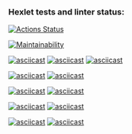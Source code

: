 ### Hexlet tests and linter status:
[![Actions Status](https://github.com/Juvvua/python-project-49/actions/workflows/hexlet-check.yml/badge.svg)](https://github.com/Juvvua/python-project-49/actions)

[![Maintainability](https://api.codeclimate.com/v1/badges/4e18993a9667fddd70d6/maintainability)](https://codeclimate.com/github/Juvvua/python-project-49/maintainability)

[![asciicast](https://asciinema.org/a/LGzxF65owzCCodjxvXJdSyUj8.svg)](https://asciinema.org/a/LGzxF65owzCCodjxvXJdSyUj8)
[![asciicast](https://asciinema.org/a/GVT4E8Nn9ekOWvugdhkaEyrGQ.svg)](https://asciinema.org/a/GVT4E8Nn9ekOWvugdhkaEyrGQ)
[![asciicast](https://asciinema.org/a/P1E8qxmkT7VrV8ThAJdYdzobw.svg)](https://asciinema.org/a/P1E8qxmkT7VrV8ThAJdYdzobw)

[![asciicast](https://asciinema.org/a/7h2kWS3DmgDPSiWq7cLbQlcQx.svg)](https://asciinema.org/a/7h2kWS3DmgDPSiWq7cLbQlcQx)
[![asciicast](https://asciinema.org/a/SdYnDZgnyKXPokehyBi5GQ29k.svg)](https://asciinema.org/a/SdYnDZgnyKXPokehyBi5GQ29k)

[![asciicast](https://asciinema.org/a/8ulDUn6wdXcsFwEbtqmZR4Yjn.svg)](https://asciinema.org/a/8ulDUn6wdXcsFwEbtqmZR4Yjn)
[![asciicast](https://asciinema.org/a/H0DhQDY2YCpiYRYM9AbAIoI7F.svg)](https://asciinema.org/a/H0DhQDY2YCpiYRYM9AbAIoI7F)

[![asciicast](https://asciinema.org/a/OjjJBtU6j3kKRk6W0wCu13tRJ.svg)](https://asciinema.org/a/OjjJBtU6j3kKRk6W0wCu13tRJ)
[![asciicast](https://asciinema.org/a/NJPabGXamqM9FxSNyMgbFL7Mj.svg)](https://asciinema.org/a/NJPabGXamqM9FxSNyMgbFL7Mj)

[![asciicast](https://asciinema.org/a/MvrnYkoqz0Uv6VSaXTYKuEMG9.svg)](https://asciinema.org/a/MvrnYkoqz0Uv6VSaXTYKuEMG9)
[![asciicast](https://asciinema.org/a/aGlbgGtV8yYGrLcmMGButlQYD.svg)](https://asciinema.org/a/aGlbgGtV8yYGrLcmMGButlQYD)
